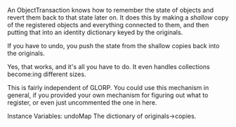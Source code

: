 An ObjectTransaction knows how to remember the state of objects and revert them back to that state later on. It does this by making a *shallow* copy of the registered objects and everything connected to them, and then putting that into an identity dictionary keyed by the originals.

If you have to undo, you push the state from the shallow copies back into the originals.

Yes, that works, and it's all you have to do. It even handles collections become:ing different sizes.

This is fairly independent of GLORP. You could use this mechanism in general, if you provided your own mechanism for figuring out what to register, or even just uncommented the one in here.

Instance Variables:
	undoMap	<IdentityDictionary>	 The dictionary of originals->copies.

